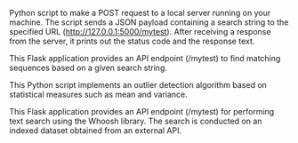 Python script to make a POST request to a local server running on your machine. The script sends a JSON payload containing a search string to the specified URL (http://127.0.0.1:5000/mytest). After receiving a response from the server, it prints out the status code and the response text.

This Flask application provides an API endpoint (/mytest) to find matching sequences based on a given search string.

This Python script implements an outlier detection algorithm based on statistical measures such as mean and variance.

This Flask application provides an API endpoint (/mytest) for performing text search using the Whoosh library. The search is conducted on an indexed dataset obtained from an external API.

